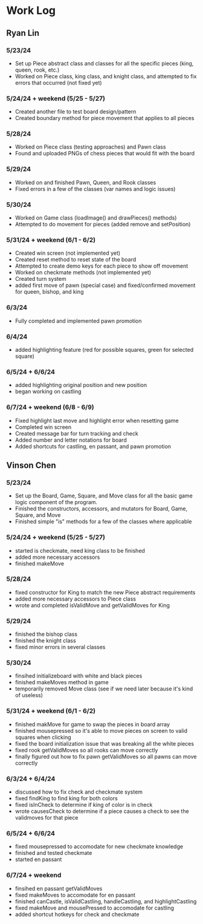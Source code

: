 # Work Log

## Ryan Lin

### 5/23/24

- Set up Piece abstract class and classes for all the specific pieces (king, queen, rook, etc.)
- Worked on Piece class, king class, and knight class, and attempted to fix errors that occurred (not fixed yet)

### 5/24/24 + weekend (5/25 - 5/27)

- Created another file to test board design/pattern
- Created boundary method for piece movement that applies to all pieces

### 5/28/24
- Worked on Piece class (testing approaches) and Pawn class
- Found and uploaded PNGs of chess pieces that would fit with the board

### 5/29/24
- Worked on and finished Pawn, Queen, and Rook classes
- Fixed errors in a few of the classes (var names and logic issues)

### 5/30/24
- Worked on Game class (loadImage() and drawPieces() methods)
- Attempted to do movement for pieces (added remove and setPosition)

### 5/31/24 + weekend (6/1 - 6/2)
- Created win screen (not implemented yet)
- Created reset method to reset state of the board
- Attempted to create demo keys for each piece to show off movement
- Worked on checkmate methods (not implemented yet)
- Created turn system
- added first move of pawn (special case) and fixed/confirmed movement for queen, bishop, and king

### 6/3/24
- Fully completed and implemented pawn promotion

### 6/4/24
- added highlighting feature (red for possible squares, green for selected square)

### 6/5/24 + 6/6/24
- added highlighting original position and new position
- began working on castling

### 6/7/24 + weekend (6/8 - 6/9)
- Fixed highlight last move and highlight error when resetting game
- Completed win screen
- Created message bar for turn tracking and check
- Added number and letter notations for board
- Added shortcuts for castling, en passant, and pawn promotion

## Vinson Chen

### 5/23/24

- Set up the Board, Game, Square, and Move class for all the basic game logic component of the program.
- Finished the constructors, accessors, and mutators for Board, Game, Square, and Move
- Finished simple "is" methods for a few of the classes where applicable

### 5/24/24 + weekend (5/25 - 5/27)
- started is checkmate, need king class to be finished
- added more necessary accessors
- finished makeMove

### 5/28/24
- fixed constructor for King to match the new Piece abstract requirements
- added more necessary accessors to Piece class
- wrote and completed isValidMove and getValidMoves for King

### 5/29/24
- finished the bishop class
- finished the knight class
- fixed minor errors in several classes

### 5/30/24
- finsihed initializeboard with white and black pieces
- finished makeMoves method in game
- temporarily removed Move class (see if we need later because it's kind of useless)

### 5/31/24 + weekend (6/1 - 6/2)
- finished makMove for game to swap the pieces in board array
- finished mousepressed so it's able to move pieces on screen to valid squares when clicking
- fixed the board initialization issue that was breaking all the white pieces
- fixed rook getValidMoves so all rooks can move correctly
- finally figured out how to fix pawn getValidMoves so all pawns can move correctly

### 6/3/24 + 6/4/24
- discussed how to fix check and checkmate system
- fixed findKing to find king for both colors
- fixed isInCheck to determine if king of color is in check
- wrote causesCheck to determine if a piece causes a check to see the validmoves for that piece

### 6/5/24 + 6/6/24
- fixed mousepressed to accomodate for new checkmate knowledge
- finished and tested checkmate
- started en passant

### 6/7/24 + weekend
- finsihed en passant getValidMoves
- fixed makeMoves to accomodate for en passant
- finished canCastle, isValidCastling, handleCastling, and highlightCastling
- fixed makeMove and mousePressed to accomodate for castling
- added shortcut hotkeys for check and checkmate
